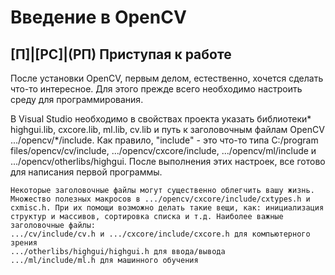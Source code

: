 # Введение в OpenCV
## [П]|[РС]|(РП) Приступая к работе

После установки OpenCV, первым делом, естественно, хочется сделать что-то интересное. Для этого прежде всего необходимо настроить среду для программирования.

В Visual Studio необходимо в свойствах проекта указать библиотеки* highgui.lib, cxcore.lib, ml.lib, cv.lib и путь к заголовочным файлам OpenCV .../opencv/*/include. Как правило, "include" - это что-то типа C:/program files/opencv/cv/include, .../opencv/cxcore/include, .../opencv/ml/include и .../opencv/otherlibs/highgui. После выполнения этих настроек, все готово для написания первой программы.

	Некоторые заголовочные файлы могут существенно облегчить вашу жизнь. Множество полезных макросов в .../opencv/cxcore/include/cxtypes.h и cxmisc.h. При их помощи возможно делать такие вещи, как: инициализация структур и массивов, сортировка списка и т.д. Наиболее важные заголовочные файлы: 
	.../cv/include/cv.h и .../cxcore/include/cxcore.h для компьютерного зрения
	.../otherlibs/highgui/highgui.h для ввода/вывода
	.../ml/include/ml.h для машинного обучения
